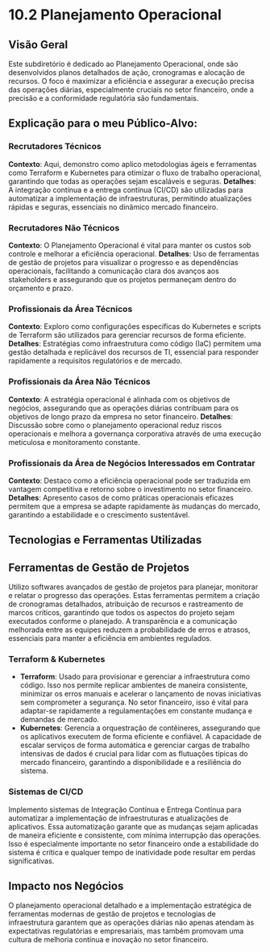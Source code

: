 # 10.2 Planejamento Operacional

## Visão Geral

Este subdiretório é dedicado ao Planejamento Operacional, onde são desenvolvidos planos detalhados de ação, cronogramas e alocação de recursos. O foco é maximizar a eficiência e assegurar a execução precisa das operações diárias, especialmente cruciais no setor financeiro, onde a precisão e a conformidade regulatória são fundamentais.

## Explicação para o meu Público-Alvo:

### Recrutadores Técnicos
  **Contexto**: Aqui, demonstro como aplico metodologias ágeis e ferramentas como Terraform e Kubernetes para otimizar o fluxo de trabalho operacional, garantindo que todas as operações sejam escaláveis e seguras.
  **Detalhes**: A integração contínua e a entrega contínua (CI/CD) são utilizadas para automatizar a implementação de infraestruturas, permitindo atualizações rápidas e seguras, essenciais no dinâmico mercado financeiro.

### Recrutadores Não Técnicos
  **Contexto**: O Planejamento Operacional é vital para manter os custos sob controle e melhorar a eficiência operacional.
  **Detalhes**: Uso de ferramentas de gestão de projetos para visualizar o progresso e as dependências operacionais, facilitando a comunicação clara dos avanços aos stakeholders e assegurando que os projetos permaneçam dentro do orçamento e prazo.

### Profissionais da Área Técnicos
  **Contexto**: Exploro como configurações específicas do Kubernetes e scripts de Terraform são utilizados para gerenciar recursos de forma eficiente.
  **Detalhes**: Estratégias como infraestrutura como código (IaC) permitem uma gestão detalhada e replicável dos recursos de TI, essencial para responder rapidamente a requisitos regulatórios e de mercado.

### Profissionais da Área Não Técnicos
  **Contexto**: A estratégia operacional é alinhada com os objetivos de negócios, assegurando que as operações diárias contribuam para os objetivos de longo prazo da empresa no setor financeiro.
  **Detalhes**: Discussão sobre como o planejamento operacional reduz riscos operacionais e melhora a governança corporativa através de uma execução meticulosa e monitoramento constante.

### Profissionais da Área de Negócios Interessados em Contratar
  **Contexto**: Destaco como a eficiência operacional pode ser traduzida em vantagem competitiva e retorno sobre o investimento no setor financeiro.
  **Detalhes**: Apresento casos de como práticas operacionais eficazes permitem que a empresa se adapte rapidamente às mudanças do mercado, garantindo a estabilidade e o crescimento sustentável.

## Tecnologias e Ferramentas Utilizadas

## Ferramentas de Gestão de Projetos
  Utilizo softwares avançados de gestão de projetos para planejar, monitorar e relatar o progresso das operações. Estas ferramentas permitem a criação de cronogramas detalhados, atribuição de recursos e rastreamento de marcos críticos, garantindo que todos os aspectos do projeto sejam executados conforme o planejado. A transparência e a comunicação melhorada entre as equipes reduzem a probabilidade de erros e atrasos, essenciais para manter a eficiência em ambientes regulados.

### Terraform & Kubernetes
  - **Terraform**: Usado para provisionar e gerenciar a infraestrutura como código. Isso nos permite replicar ambientes de maneira consistente, minimizar os erros manuais e acelerar o lançamento de novas iniciativas sem comprometer a segurança. No setor financeiro, isso é vital para adaptar-se rapidamente a regulamentações em constante mudança e demandas de mercado.
  - **Kubernetes**: Gerencia a orquestração de contêineres, assegurando que os aplicativos executem de forma eficiente e confiável. A capacidade de escalar serviços de forma automática e gerenciar cargas de trabalho intensivas de dados é crucial para lidar com as flutuações típicas do mercado financeiro, garantindo a disponibilidade e a resiliência do sistema.

### Sistemas de CI/CD
  Implemento sistemas de Integração Contínua e Entrega Contínua para automatizar a implementação de infraestruturas e atualizações de aplicativos. Essa automatização garante que as mudanças sejam aplicadas de maneira eficiente e consistente, com mínima interrupção das operações. Isso é especialmente importante no setor financeiro onde a estabilidade do sistema é crítica e qualquer tempo de inatividade pode resultar em perdas significativas.


## Impacto nos Negócios

O planejamento operacional detalhado e a implementação estratégica de ferramentas modernas de gestão de projetos e tecnologias de infraestrutura garantem que as operações diárias não apenas atendam às expectativas regulatórias e empresariais, mas também promovam uma cultura de melhoria contínua e inovação no setor financeiro.
